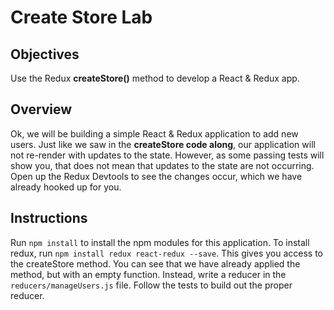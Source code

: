 # Create Store Lab

## Objectives

Use the Redux __createStore()__ method to develop a React & Redux app.

## Overview

Ok, we will be building a simple React & Redux application to add new users. Just like we saw in the __createStore code along__, our application will not re-render with updates to the state. However, as some passing tests will show you, that does not mean that updates to the state are not occurring. Open up the Redux Devtools to see the changes occur, which we have already hooked up for you.

## Instructions

Run `npm install` to install the npm modules for this application. To install redux, run `npm install redux react-redux --save`. This gives you access to the createStore method. You can see that we have already applied the method, but with an empty function. Instead, write a reducer in the `reducers/manageUsers.js` file. Follow the tests to build out the proper reducer.
